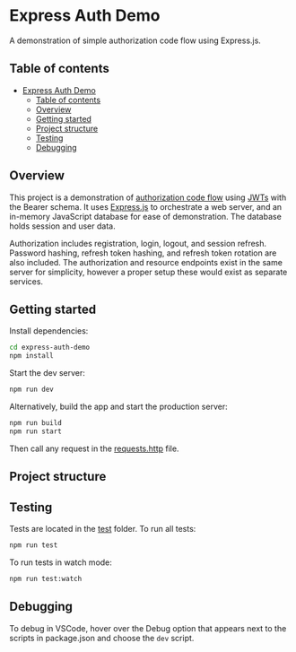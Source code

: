 # Express Auth Demo

A demonstration of simple authorization code flow using Express.js.

## Table of contents

- [Express Auth Demo](#express-auth-demo)
  - [Table of contents](#table-of-contents)
  - [Overview](#overview)
  - [Getting started](#getting-started)
  - [Project structure](#project-structure)
  - [Testing](#testing)
  - [Debugging](#debugging)

## Overview

This project is a demonstration of [authorization code flow](https://auth0.com/docs/get-started/authentication-and-authorization-flow/authorization-code-flow)
using [JWTs](https://jwt.io/introduction) with the Bearer schema.
It uses [Express.js](https://expressjs.com/) to orchestrate a web server, and an in-memory JavaScript database for ease of demonstration. The database holds session and user data.

Authorization includes registration, login, logout, and session refresh.
Password hashing, refresh token hashing, and refresh token rotation are also included.
The authorization and resource endpoints exist in the same server for simplicity, however a proper setup these would exist as separate services.

## Getting started

Install dependencies:

```bash
cd express-auth-demo
npm install
```

Start the dev server:

```bash
npm run dev
```

Alternatively, build the app and start the production server:

```bash
npm run build
npm run start
```

Then call any request in the [requests.http](requests.http) file.

## Project structure



## Testing

Tests are located in the [test](test) folder. To run all tests:

```bash
npm run test
```

To run tests in watch mode:

```bash
npm run test:watch
```

## Debugging

To debug in VSCode, hover over the Debug option that appears next to the scripts in package.json and choose the `dev` script.
